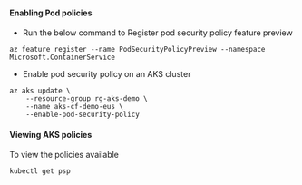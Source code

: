 #### Enabling Pod policies

* Run the below command to Register pod security policy feature preview
```
az feature register --name PodSecurityPolicyPreview --namespace Microsoft.ContainerService
```
* Enable pod security policy on an AKS cluster
```
az aks update \
    --resource-group rg-aks-demo \
    --name aks-cf-demo-eus \
    --enable-pod-security-policy
```

#### Viewing AKS policies
To view the policies available

```
kubectl get psp
```

